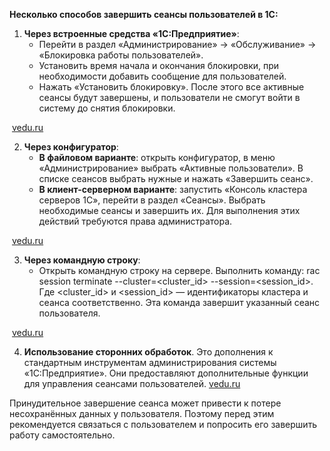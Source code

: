**Несколько способов завершить сеансы пользователей в 1С:**

1. **Через встроенные средства «1С:Предприятие»**:
    - Перейти в раздел «Администрирование» → «Обслуживание» → «Блокировка работы пользователей».
    - Установить время начала и окончания блокировки, при необходимости добавить сообщение для пользователей.
    - Нажать «Установить блокировку». После этого все активные сеансы будут завершены, и пользователи не смогут войти в систему до снятия блокировки.

 [vedu.ru](https://www.vedu.ru/news-kak-prinuditelno-zavershit-seans-polzovatelya-v-1s-poshagovoe-rukovodstvo/)

2. **Через конфигуратор**:
    - **В файловом варианте**: открыть конфигуратор, в меню «Администрирование» выбрать «Активные пользователи». В списке сеансов выбрать нужные и нажать «Завершить сеанс».
    - **В клиент-серверном варианте**: запустить «Консоль кластера серверов 1С», перейти в раздел «Сеансы». Выбрать необходимые сеансы и завершить их. Для выполнения этих действий требуются права администратора.

 [vedu.ru](https://www.vedu.ru/news-kak-prinuditelno-zavershit-seans-polzovatelya-v-1s-poshagovoe-rukovodstvo/)

3. **Через командную строку**:
    - Открыть командную строку на сервере. Выполнить команду: rac session terminate --cluster=<cluster_id> --session=<session_id>. Где <cluster_id> и <session_id> — идентификаторы кластера и сеанса соответственно. Эта команда завершит указанный сеанс пользователя.

 [vedu.ru](https://www.vedu.ru/news-kak-prinuditelno-zavershit-seans-polzovatelya-v-1s-poshagovoe-rukovodstvo/)

4. **Использование сторонних обработок**. Это дополнения к стандартным инструментам администрирования системы «1С:Предприятие». Они предоставляют дополнительные функции для управления сеансами пользователей. [vedu.ru](https://www.vedu.ru/news-kak-prinuditelno-zavershit-seans-polzovatelya-v-1s-poshagovoe-rukovodstvo/)

Принудительное завершение сеанса может привести к потере несохранённых данных у пользователя. Поэтому перед этим рекомендуется связаться с пользователем и попросить его завершить работу самостоятельно. [  
](https://dzen.ru/a/aBYMDMEfOH6_LsXZ)